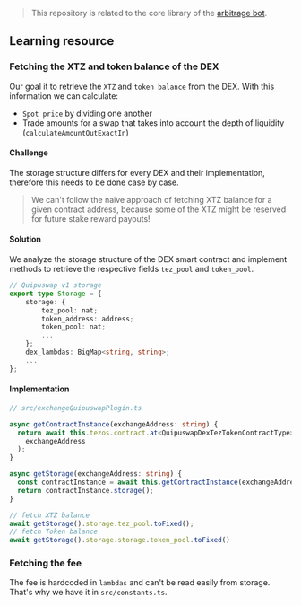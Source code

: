 > This repository is related to the core library of the [arbitrage bot](../../../arbitrage-bot/).

## Learning resource

### Fetching the XTZ and token balance of the DEX

Our goal it to retrieve the `XTZ` and `token balance` from the DEX. With this information we can calculate: 
* `Spot price` by dividing one another 
* Trade amounts for a swap that takes into account the depth of liquidity (`calculateAmountOutExactIn`) 

#### Challenge

The storage structure differs for every DEX and their implementation, therefore this needs to be done case by case. 

> We can't follow the naive approach of fetching XTZ balance for a given contract address, because some of the XTZ might be reserved for future stake reward payouts!

#### Solution

We analyze the storage structure of the DEX smart contract and implement methods to retrieve the respective fields `tez_pool` and `token_pool`.

```typescript
// Quipuswap v1 storage
export type Storage = {
    storage: {
        tez_pool: nat;
        token_address: address;
        token_pool: nat;
        ...
    };
    dex_lambdas: BigMap<string, string>;
    ...
};
```

#### Implementation

```typescript
// src/exchangeQuipuswapPlugin.ts

async getContractInstance(exchangeAddress: string) {
  return await this.tezos.contract.at<QuipuswapDexTezTokenContractType>(
    exchangeAddress
  );
}

async getStorage(exchangeAddress: string) {
  const contractInstance = await this.getContractInstance(exchangeAddress);
  return contractInstance.storage();
}
```

```typescript
// fetch XTZ balance
await getStorage().storage.tez_pool.toFixed();
// fetch Token balance
await getStorage().storage.storage.token_pool.toFixed()
```

### Fetching the fee

The fee is hardcoded in `lambdas` and can't be read easily from storage. That's why we have it in `src/constants.ts`.